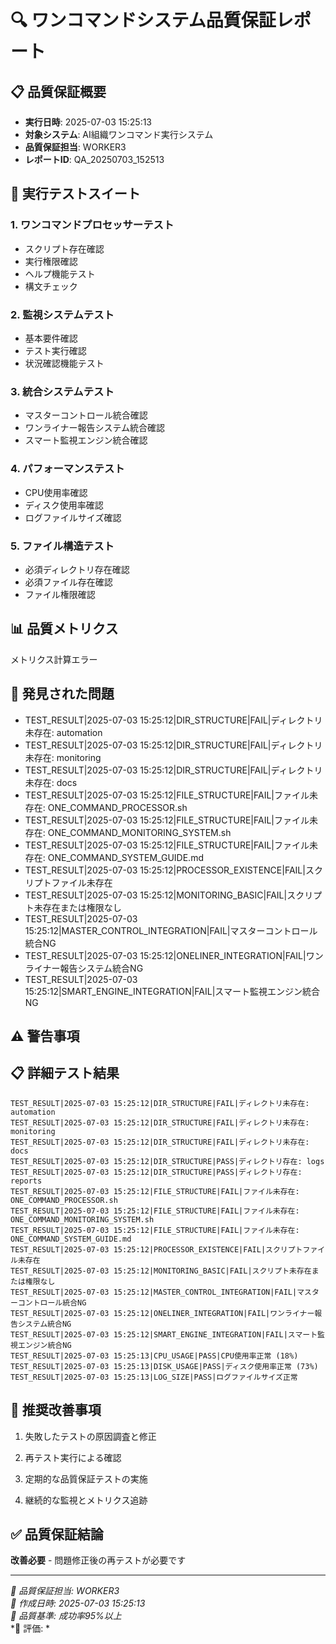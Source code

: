 # 🔍 ワンコマンドシステム品質保証レポート

## 📋 品質保証概要
- **実行日時**: 2025-07-03 15:25:13
- **対象システム**: AI組織ワンコマンド実行システム
- **品質保証担当**: WORKER3
- **レポートID**: QA_20250703_152513

## 🧪 実行テストスイート

### 1. ワンコマンドプロセッサーテスト
- スクリプト存在確認
- 実行権限確認
- ヘルプ機能テスト
- 構文チェック

### 2. 監視システムテスト
- 基本要件確認
- テスト実行確認
- 状況確認機能テスト

### 3. 統合システムテスト  
- マスターコントロール統合確認
- ワンライナー報告システム統合確認
- スマート監視エンジン統合確認

### 4. パフォーマンステスト
- CPU使用率確認
- ディスク使用率確認  
- ログファイルサイズ確認

### 5. ファイル構造テスト
- 必須ディレクトリ存在確認
- 必須ファイル存在確認
- ファイル権限確認

## 📊 品質メトリクス
メトリクス計算エラー

## 🚨 発見された問題
- TEST_RESULT|2025-07-03 15:25:12|DIR_STRUCTURE|FAIL|ディレクトリ未存在: automation
- TEST_RESULT|2025-07-03 15:25:12|DIR_STRUCTURE|FAIL|ディレクトリ未存在: monitoring
- TEST_RESULT|2025-07-03 15:25:12|DIR_STRUCTURE|FAIL|ディレクトリ未存在: docs
- TEST_RESULT|2025-07-03 15:25:12|FILE_STRUCTURE|FAIL|ファイル未存在: ONE_COMMAND_PROCESSOR.sh
- TEST_RESULT|2025-07-03 15:25:12|FILE_STRUCTURE|FAIL|ファイル未存在: ONE_COMMAND_MONITORING_SYSTEM.sh
- TEST_RESULT|2025-07-03 15:25:12|FILE_STRUCTURE|FAIL|ファイル未存在: ONE_COMMAND_SYSTEM_GUIDE.md
- TEST_RESULT|2025-07-03 15:25:12|PROCESSOR_EXISTENCE|FAIL|スクリプトファイル未存在
- TEST_RESULT|2025-07-03 15:25:12|MONITORING_BASIC|FAIL|スクリプト未存在または権限なし
- TEST_RESULT|2025-07-03 15:25:12|MASTER_CONTROL_INTEGRATION|FAIL|マスターコントロール統合NG
- TEST_RESULT|2025-07-03 15:25:12|ONELINER_INTEGRATION|FAIL|ワンライナー報告システム統合NG
- TEST_RESULT|2025-07-03 15:25:12|SMART_ENGINE_INTEGRATION|FAIL|スマート監視エンジン統合NG

## ⚠️ 警告事項


## 📋 詳細テスト結果
```
TEST_RESULT|2025-07-03 15:25:12|DIR_STRUCTURE|FAIL|ディレクトリ未存在: automation
TEST_RESULT|2025-07-03 15:25:12|DIR_STRUCTURE|FAIL|ディレクトリ未存在: monitoring
TEST_RESULT|2025-07-03 15:25:12|DIR_STRUCTURE|FAIL|ディレクトリ未存在: docs
TEST_RESULT|2025-07-03 15:25:12|DIR_STRUCTURE|PASS|ディレクトリ存在: logs
TEST_RESULT|2025-07-03 15:25:12|DIR_STRUCTURE|PASS|ディレクトリ存在: reports
TEST_RESULT|2025-07-03 15:25:12|FILE_STRUCTURE|FAIL|ファイル未存在: ONE_COMMAND_PROCESSOR.sh
TEST_RESULT|2025-07-03 15:25:12|FILE_STRUCTURE|FAIL|ファイル未存在: ONE_COMMAND_MONITORING_SYSTEM.sh
TEST_RESULT|2025-07-03 15:25:12|FILE_STRUCTURE|FAIL|ファイル未存在: ONE_COMMAND_SYSTEM_GUIDE.md
TEST_RESULT|2025-07-03 15:25:12|PROCESSOR_EXISTENCE|FAIL|スクリプトファイル未存在
TEST_RESULT|2025-07-03 15:25:12|MONITORING_BASIC|FAIL|スクリプト未存在または権限なし
TEST_RESULT|2025-07-03 15:25:12|MASTER_CONTROL_INTEGRATION|FAIL|マスターコントロール統合NG
TEST_RESULT|2025-07-03 15:25:12|ONELINER_INTEGRATION|FAIL|ワンライナー報告システム統合NG
TEST_RESULT|2025-07-03 15:25:12|SMART_ENGINE_INTEGRATION|FAIL|スマート監視エンジン統合NG
TEST_RESULT|2025-07-03 15:25:13|CPU_USAGE|PASS|CPU使用率正常 (18%)
TEST_RESULT|2025-07-03 15:25:13|DISK_USAGE|PASS|ディスク使用率正常 (73%)
TEST_RESULT|2025-07-03 15:25:13|LOG_SIZE|PASS|ログファイルサイズ正常
```

## 🎯 推奨改善事項
1. 失敗したテストの原因調査と修正
2. 再テスト実行による確認

4. 定期的な品質保証テストの実施
5. 継続的な監視とメトリクス追跡

## ✅ 品質保証結論
**改善必要** - 問題修正後の再テストが必要です

---
*🔧 品質保証担当: WORKER3*  
*📅 作成日時: 2025-07-03 15:25:13*  
*🎯 品質基準: 成功率95%以上*  
*🏅 評価: *
